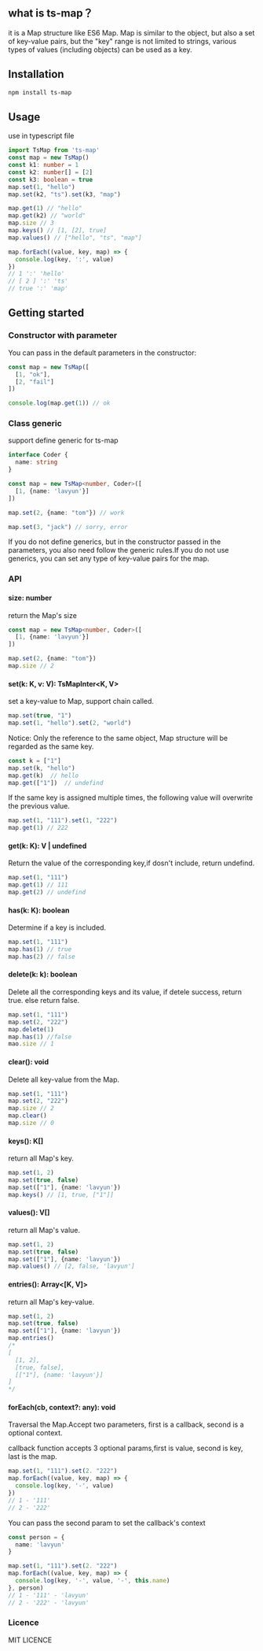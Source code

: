 ## what is ts-map？

it is a Map structure like ES6 Map. Map is similar to the object, but also a set of key-value pairs, but the "key" range is not limited to strings, various types of values (including objects) can be used as a key.

## Installation

```bash
npm install ts-map
```

## Usage

use in typescript file

```typescript
import TsMap from 'ts-map'
const map = new TsMap()
const k1: number = 1
const k2: number[] = [2] 
const k3: boolean = true
map.set(1, "hello")
map.set(k2, "ts").set(k3, "map")

map.get(1) // "hello"
map.get(k2) // "world"
map.size // 3
map.keys() // [1, [2], true]
map.values() // ["hello", "ts", "map"]

map.forEach((value, key, map) => {
  console.log(key, ':', value)
})
// 1 ':' 'hello'
// [ 2 ] ':' 'ts'
// true ':' 'map'
```

## Getting started

### Constructor with parameter

You can pass in the default parameters in the constructor:

```typescript
const map = new TsMap([
  [1, "ok"],
  [2, "fail"]
])

console.log(map.get(1)) // ok
```

### Class generic

support define generic for ts-map

```typescript
interface Coder {
  name: string
}

const map = new TsMap<number, Coder>([
  [1, {name: 'lavyun'}]
])

map.set(2, {name: "tom"}) // work

map.set(3, "jack") // sorry, error
```

If you do not define generics, but in the constructor passed in the parameters, you also need follow the generic rules.If you do not use generics, you can set any type of key-value pairs for the map.

### API

#### size: number

return the Map's size

```typescript
const map = new TsMap<number, Coder>([
  [1, {name: 'lavyun'}]
])

map.set(2, {name: "tom"})
map.size // 2
```

#### set(k: K, v: V): TsMapInter<K, V>

set a key-value to Map, support chain called.

```ts
map.set(true, "1")
map.set(1, "hello").set(2, "world")
```

Notice: Only the reference to the same object, Map structure will be regarded as the same key.

```ts
const k = ["1"]
map.set(k, "hello")
map.get(k)  // hello
map.get(["1"])  // undefind
```

If the same key is assigned multiple times, the following value will overwrite the previous value.

```ts
map.set(1, "111").set(1, "222")
map.get(1) // 222
```

#### get(k: K): V | undefined

Return the value of the corresponding key,if dosn't include, return undefind.

```ts
map.set(1, "111")
map.get(1) // 111
map.get(2) // undefind
```

#### has(k: K): boolean

Determine if a key is included.

```ts
map.set(1, "111")
map.has(1) // true
map.has(2) // false
```

#### delete(k: k): boolean

Delete all the corresponding keys and its value, if detele success, return true. else return false.

```ts
map.set(1, "111")
map.set(2, "222")
map.delete(1)
map.has(1) //false
mao.size // 1
```

#### clear(): void

Delete all key-value from the Map.

```ts
map.set(1, "111")
map.set(2, "222")
map.size // 2
map.clear()
map.size // 0
```

#### keys(): K[]

return all Map's key.

```ts
map.set(1, 2)
map.set(true, false)
map.set(["1"], {name: 'lavyun'})
map.keys() // [1, true, ["1"]]
```

#### values(): V[]

return all Map's value.

```ts
map.set(1, 2)
map.set(true, false)
map.set(["1"], {name: 'lavyun'})
map.values() // [2, false, 'lavyun']
```

#### entries(): Array<[K, V]>

return all Map's key-value.
```ts
map.set(1, 2)
map.set(true, false)
map.set(["1"], {name: 'lavyun'})
map.entries()
/* 
[
  [1, 2],
  [true, false],
  [["1"], {name: 'lavyun'}]
]
*/
```

#### forEach(cb, context?: any): void

Traversal the Map.Accept two parameters, first is a callback, second is a optional context.

callback function accepts 3 optional params,first is value, second is key, last is the map.

```ts
map.set(1, "111").set(2. "222")
map.forEach((value, key, map) => {
  console.log(key, '-', value)
})
// 1 - '111'
// 2 - '222'
```

You can pass the second param to set the callback's context

```ts
const person = {
  name: 'lavyun'
}

map.set(1, "111").set(2. "222")
map.forEach((value, key, map) => {
  console.log(key, '-', value, '-', this.name)
}, person)
// 1 - '111' - 'lavyun'
// 2 - '222' - 'lavyun'
```

### Licence

MIT LICENCE